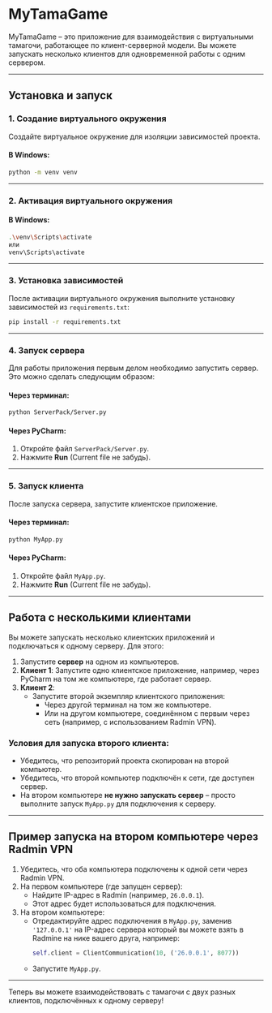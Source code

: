 # MyTamaGame

MyTamaGame – это приложение для взаимодействия с виртуальными тамагочи, работающее по клиент-серверной модели. Вы можете запускать несколько клиентов для одновременной работы с одним сервером.

---

## Установка и запуск

### 1. Создание виртуального окружения
Создайте виртуальное окружение для изоляции зависимостей проекта.

#### В Windows:
```bash
python -m venv venv
```

---

### 2. Активация виртуального окружения

#### В Windows:
```bash
.\venv\Scripts\activate
или
venv\Scripts\activate
```
---

### 3. Установка зависимостей
После активации виртуального окружения выполните установку зависимостей из `requirements.txt`:

```bash
pip install -r requirements.txt
```

---

### 4. Запуск сервера
Для работы приложения первым делом необходимо запустить сервер. Это можно сделать следующим образом:

#### Через терминал:
```bash
python ServerPack/Server.py
```

#### Через PyCharm:
1. Откройте файл `ServerPack/Server.py`.
2. Нажмите **Run** (Current file не забудь).

---

### 5. Запуск клиента
После запуска сервера, запустите клиентское приложение. 

#### Через терминал:
```bash
python MyApp.py
```

#### Через PyCharm:
1. Откройте файл `MyApp.py`.
2.  Нажмите **Run** (Current file не забудь).

---

## Работа с несколькими клиентами

Вы можете запускать несколько клиентских приложений и подключаться к одному серверу. Для этого:

1. Запустите **сервер** на одном из компьютеров.
2. **Клиент 1**: Запустите одно клиентское приложение, например, через PyCharm на том же компьютере, где работает сервер.
3. **Клиент 2**:
   - Запустите второй экземпляр клиентского приложения:
     - Через другой терминал на том же компьютере.
     - Или на другом компьютере, соединённом с первым через сеть (например, с использованием Radmin VPN).

### Условия для запуска второго клиента:
- Убедитесь, что репозиторий проекта скопирован на второй компьютер.
- Убедитесь, что второй компьютер подключён к сети, где доступен сервер.
- На втором компьютере **не нужно запускать сервер** – просто выполните запуск `MyApp.py` для подключения к серверу.

---

## Пример запуска на втором компьютере через Radmin VPN
1. Убедитесь, что оба компьютера подключены к одной сети через Radmin VPN.
2. На первом компьютере (где запущен сервер):
   - Найдите IP-адрес в Radmin (например, `26.0.0.1`).
   - Этот адрес будет использоваться для подключения.
3. На втором компьютере:
   - Отредактируйте адрес подключения в `MyApp.py`, заменив `'127.0.0.1'` на IP-адрес сервера который вы можете взять в Radmine на нике вашего друга, например:
     ```python
     self.client = ClientCommunication(10, ('26.0.0.1', 8077))
     ```
   - Запустите `MyApp.py`.

---

Теперь вы можете взаимодействовать с тамагочи с двух разных клиентов, подключённых к одному серверу!
